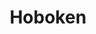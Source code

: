 ---
title: Hoboken
crosslinks:
- jerseycity
- dankmemes
- theydidthemath
- HomeImprovement
- keming
- all
---
